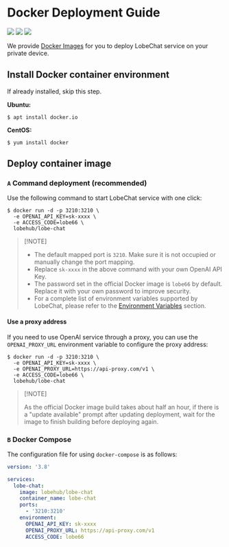 # Docker Deployment Guide

[![][docker-release-shield]][docker-release-link]
[![][docker-size-shield]][docker-size-link]
[![][docker-pulls-shield]][docker-pulls-link]

We provide [Docker Images][docker-release-link] for you to deploy LobeChat service on your private device.

## Install Docker container environment

If already installed, skip this step.

**Ubuntu:**

```fish
$ apt install docker.io
```

**CentOS:**

```fish
$ yum install docker
```

## Deploy container image

### `A` Command deployment (recommended)

Use the following command to start LobeChat service with one click:

```fish
$ docker run -d -p 3210:3210 \
  -e OPENAI_API_KEY=sk-xxxx \
  -e ACCESS_CODE=lobe66 \
  lobehub/lobe-chat
```

> \[!NOTE]
>
> - The default mapped port is `3210`. Make sure it is not occupied or manually change the port mapping.
> - Replace `sk-xxxx` in the above command with your own OpenAI API Key.
> - The password set in the official Docker image is `lobe66` by default. Replace it with your own password to improve security.
> - For a complete list of environment variables supported by LobeChat, please refer to the [Environment Variables](https://github.com/SFYYH/lobe-chat/wiki/Environment-Variable.zh-CN) section.

#### Use a proxy address

If you need to use OpenAI service through a proxy, you can use the `OPENAI_PROXY_URL` environment variable to configure the proxy address:

```fish
$ docker run -d -p 3210:3210 \
  -e OPENAI_API_KEY=sk-xxxx \
  -e OPENAI_PROXY_URL=https://api-proxy.com/v1 \
  -e ACCESS_CODE=lobe66 \
  lobehub/lobe-chat
```

> \[!NOTE]
>
> As the official Docker image build takes about half an hour, if there is a "update available" prompt after updating deployment, wait for the image to finish building before deploying again.

### `B` Docker Compose

The configuration file for using `docker-compose` is as follows:

```yml
version: '3.8'

services:
  lobe-chat:
    image: lobehub/lobe-chat
    container_name: lobe-chat
    ports:
      - '3210:3210'
    environment:
      OPENAI_API_KEY: sk-xxxx
      OPENAI_PROXY_URL: https://api-proxy.com/v1
      ACCESS_CODE: lobe66
```

<!-- LINK GROUP -->

[docker-pulls-link]: https://hub.docker.com/r/lobehub/lobe-chat
[docker-pulls-shield]: https://img.shields.io/docker/pulls/lobehub/lobe-chat?color=45cc11&labelColor=black&style=flat-square
[docker-release-link]: https://hub.docker.com/r/lobehub/lobe-chat
[docker-release-shield]: https://img.shields.io/docker/v/lobehub/lobe-chat?color=369eff&label=docker&labelColor=black&logo=docker&logoColor=white&style=flat-square
[docker-size-link]: https://hub.docker.com/r/lobehub/lobe-chat
[docker-size-shield]: https://img.shields.io/docker/image-size/lobehub/lobe-chat?color=369eff&labelColor=black&style=flat-square
